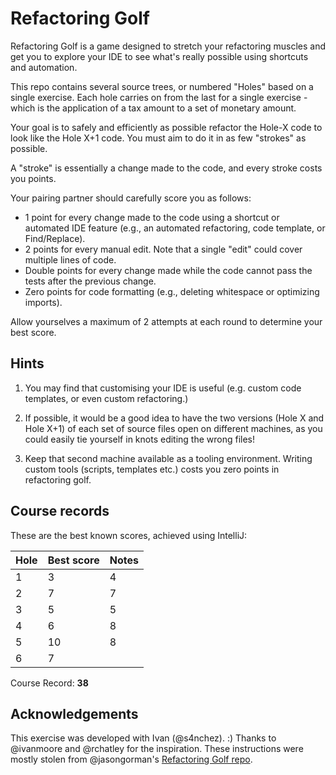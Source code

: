 # Refactoring Golf

Refactoring Golf is a game designed to stretch your refactoring muscles and get you to explore your IDE to see what's really possible using shortcuts and automation.

This repo contains several source trees, or numbered "Holes" based on a single exercise. Each hole carries on from the last for a single exercise - which is the application of a tax amount to a set of monetary amount.

Your goal is to safely and efficiently as possible refactor the Hole-X code to look like the Hole X+1 code. You must aim to do it in as few "strokes" as possible.

A "stroke" is essentially a change made to the code, and every stroke costs you points.

Your pairing partner should carefully score you as follows:

- 1 point for every change made to the code using a shortcut or automated IDE feature (e.g., an automated refactoring, code template, or Find/Replace).
- 2 points for every manual edit. Note that a single "edit" could cover multiple lines of code.
- Double points for every change made while the code cannot pass the tests after the previous change.
- Zero points for code formatting (e.g., deleting whitespace or optimizing imports).

Allow yourselves a maximum of 2 attempts at each round to determine your best score.

## Hints

1. You may find that customising your IDE is useful (e.g. custom code templates, or even custom refactoring.)

2. If possible, it would be a good idea to have the two versions (Hole X and Hole X+1) of each set of source files open on different machines, as you could easily tie yourself in knots editing the wrong files!

3. Keep that second machine available as a tooling environment. Writing custom tools (scripts, templates etc.) costs you zero points in refactoring golf.

## Course records

These are the best known scores, achieved using IntelliJ:

| Hole | Best score | Notes |
|------|------------|-------|
| 1    | 3          | 4     | Alt-Enter ==, Alt-Enter !=, Alt-Enter Invert Condition, Alt-Enter remove redundant
| 2    | 7          | 7     | 3xRename, manual Integer, String, 2x safe delete
| 3    | 5          | 5     | manual join loop, extract, inline local, move, rename
| 4    | 6          | 8     | factory method, manual total, extract, move, move, make public*, rename, static import
| 5    | 10         | 8     | manual total, extract m, Parameter Object, Alt-Enter field, inline, move, change method sig, factory method
| 6    | 7          |       |

Course Record: **38**

## Acknowledgements

This exercise was developed with Ivan (@s4nchez). :)
Thanks to @ivanmoore and @rchatley for the inspiration.
These instructions were mostly stolen from @jasongorman's [Refactoring Golf repo](https://github.com/jasongorman/RefactoringGolfJava).
